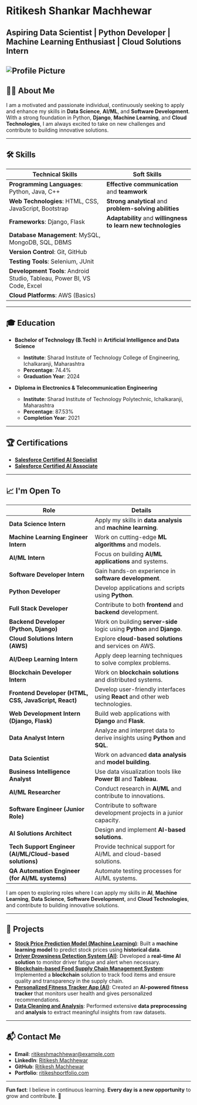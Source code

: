 # Ritikesh Shankar Machhewar

**Aspiring Data Scientist | Python Developer | Machine Learning Enthusiast | Cloud Solutions Intern**
---
![Profile Picture](ritikesh.jpg)
---

## 👨‍💻 About Me

I am a motivated and passionate individual, continuously seeking to apply and enhance my skills in **Data Science**, **AI/ML**, and **Software Development**. With a strong foundation in Python, **Django**, **Machine Learning**, and **Cloud Technologies**, I am always excited to take on new challenges and contribute to building innovative solutions.

---

## 🛠️ Skills

| **Technical Skills**                                               | **Soft Skills**                                                     |
|--------------------------------------------------------------------|--------------------------------------------------------------------|
| **Programming Languages**: Python, Java, C++                       | **Effective communication** and **teamwork**                       |
| **Web Technologies**: HTML, CSS, JavaScript, Bootstrap             | **Strong analytical** and **problem-solving abilities**            |
| **Frameworks**: Django, Flask                                       | **Adaptability** and **willingness to learn new technologies**     |
| **Database Management**: MySQL, MongoDB, SQL, DBMS                  |                                                                    |
| **Version Control**: Git, GitHub                                    |                                                                    |
| **Testing Tools**: Selenium, JUnit                                  |                                                                    |
| **Development Tools**: Android Studio, Tableau, Power BI, VS Code, Excel |                                                                    |
| **Cloud Platforms**: AWS (Basics)                                  |                                                                    |

---

## 🎓 Education

- **Bachelor of Technology (B.Tech)** in **Artificial Intelligence and Data Science**  
  - **Institute**: Sharad Institute of Technology College of Engineering, Ichalkaranji, Maharashtra  
  - **Percentage**: 74.4% 
  - **Graduation Year**: 2024


- **Diploma in Electronics & Telecommunication Engineering**
  - **Institute**: Sharad Institute of Technology Polytechnic, Ichalkaranji, Maharashtra
  - **Percentage**: 87.53% 
  - **Completion Year**: 2021

---

## 🏆 Certifications

- [**Salesforce Certified AI Specialist**](https://www.linkedin.com/posts/ritikesh-machhewar-36381b179_salesforce-aispecialist-certified-activity-7273688816673046528-ze0A/?utm_source=share&utm_medium=member_desktop)  
- [**Salesforce Certified AI Associate**](https://www.linkedin.com/posts/ritikesh-machhewar-36381b179_salesforce-aiassociate-salesforcecertified-activity-7276164269585428480-PYNv/?utm_source=share&utm_medium=member_desktop)  

---

## 📈 I'm Open To

| **Role**                                                         | **Details**                                                                 |
|------------------------------------------------------------------|---------------------------------------------------------------------------|
| **Data Science Intern**                                           | Apply my skills in **data analysis** and **machine learning**.            |
| **Machine Learning Engineer Intern**                              | Work on cutting-edge **ML algorithms** and models.                        |
| **AI/ML Intern**                                                  | Focus on building **AI/ML applications** and systems.                     |
| **Software Developer Intern**                                     | Gain hands-on experience in **software development**.                    |
| **Python Developer**                                              | Develop applications and scripts using **Python**.                        |
| **Full Stack Developer**                                          | Contribute to both **frontend** and **backend** development.              |
| **Backend Developer (Python, Django)**                            | Work on building **server-side** logic using **Python** and **Django**.   |
| **Cloud Solutions Intern (AWS)**                                  | Explore **cloud-based solutions** and services on AWS.                    |
| **AI/Deep Learning Intern**                                        | Apply deep learning techniques to solve complex problems.                 |
| **Blockchain Developer Intern**                                   | Work on **blockchain solutions** and distributed systems.                 |
| **Frontend Developer (HTML, CSS, JavaScript, React)**             | Develop user-friendly interfaces using **React** and other web technologies. |
| **Web Development Intern (Django, Flask)**                        | Build web applications with **Django** and **Flask**.                     |
| **Data Analyst Intern**                                           | Analyze and interpret data to derive insights using **Python** and **SQL**.|
| **Data Scientist**                                                | Work on advanced **data analysis** and **model building**.                |
| **Business Intelligence Analyst**                                 | Use data visualization tools like **Power BI** and **Tableau**.            |
| **AI/ML Researcher**                                              | Conduct research in **AI/ML** and contribute to innovations.              |
| **Software Engineer (Junior Role)**                               | Contribute to software development projects in a junior capacity.         |
| **AI Solutions Architect**                                         | Design and implement **AI-based solutions**.                              |
| **Tech Support Engineer (AI/ML/Cloud-based solutions)**           | Provide technical support for AI/ML and cloud-based solutions.            |
| **QA Automation Engineer (for AI/ML systems)**                   | Automate testing processes for AI/ML systems.                             |

I am open to exploring roles where I can apply my skills in **AI**, **Machine Learning**, **Data Science**, **Software Development**, and **Cloud Technologies**, and contribute to building innovative solutions.

---

## 💼 Projects

- **[Stock Price Prediction Model (Machine Learning)](link-to-project)**: Built a **machine learning model** to predict stock prices using **historical data**.
- **[Driver Drowsiness Detection System (AI)](link-to-project)**: Developed a **real-time AI solution** to monitor driver fatigue and alert when necessary.
- **[Blockchain-based Food Supply Chain Management System](link-to-project)**: Implemented a **blockchain** solution to track food items and ensure quality and transparency in the supply chain.
- **[Personalized Fitness Tracker App (AI)](link-to-project)**: Created an **AI-powered fitness tracker** that monitors user health and gives personalized recommendations.
- **[Data Cleaning and Analysis](link-to-project)**: Performed extensive **data preprocessing** and **analysis** to extract meaningful insights from raw datasets.

---

## 📬 Contact Me

- **Email**: ritikeshmachhewar@example.com  
- **LinkedIn**: [Ritikesh Machhewar](https://www.linkedin.com/in/ritikesh-machhewar-36381b179/)
- **GitHub**: [Ritikesh Machhewar](https://github.com/ritikesh-machhewar)
- **Portfolio**: [ritikeshportfolio.com](https://ritikeshportfolio.com)

---

**Fun fact**: I believe in continuous learning. **Every day is a new opportunity** to grow and contribute. 🌱
